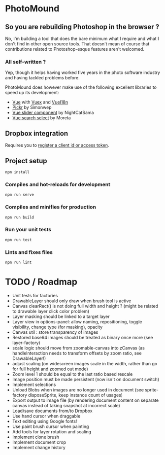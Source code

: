# PhotoMound

## So you are rebuilding Photoshop in the browser ?

No, I'm building a tool that does the bare minimum what I require and what I don't
find in other open source tools. That doesn't mean of course that contributions
related to Photoshop-esque features aren't welcomed.

### All self-written ?

Yep, though it helps having worked five years in the photo software industry and having
tackled problems before.

PhotoMound does however make use of the following excellent libraries to speed up its development:

 * [Vue](https://github.com/vuejs/vue) with [Vuex](https://github.com/vuejs/vuex) and [VueI18n](https://github.com/kazupon/vue-i18n)
 * [Pickr](https://github.com/Simonwep/pickr) by Simonwep
 * [Vue slider component](https://github.com/NightCatSama/vue-slider-component) by NightCatSama
 * [Vue search select](https://github.com/moreta/vue-search-select#readme) by Moreta

## Dropbox integration

Requires you to [register a client id or access token](https://www.dropbox.com/developers/apps).

## Project setup
```
npm install
```

### Compiles and hot-reloads for development
```
npm run serve
```

### Compiles and minifies for production
```
npm run build
```

### Run your unit tests
```
npm run test
```

### Lints and fixes files
```
npm run lint
```

# TODO / Roadmap

* Unit tests for factories
* DrawableLayer should only draw when brush tool is active
* Canvas clearRect() is not doing full width and height ? (might be related to drawable layer click color problem)
* Layer masking should be linked to a target layer
* Layer view in options-panel: allow naming, repositioning, toggle visibility, change type (for masking), opacity
* Canvas util : store transparency of images
* Restored base64 images should be treated as binary once more (see layer-factory)
* scale logic should move from zoomable-canvas into zCanvas (as handleInteraction needs to transform offsets by zoom ratio, see DrawableLayer!)
* adjust scaling (on widescreen images scale in the width, rather than go for full height and zoomed out mode)
* Zoom level 1 should be equal to the last ratio based rescale
* Image position must be made persistent (now isn't on document switch)
* Implement selections
* Unload Blobs when images are no longer used in document (see sprite-factory disposeSprite, keep instance count of usages)
* Export output to image file (by rendering document content on separate canvas instead of taking snapshot at incorrect scale)
* Load/save documents from/to Dropbox
* Use hand cursor when draggable
* Text editing using Google fonts!
* Use paint brush cursor when painting
* Add tools for layer rotation and scaling
* Implement clone brush
* Implement document crop
* Implement change history
